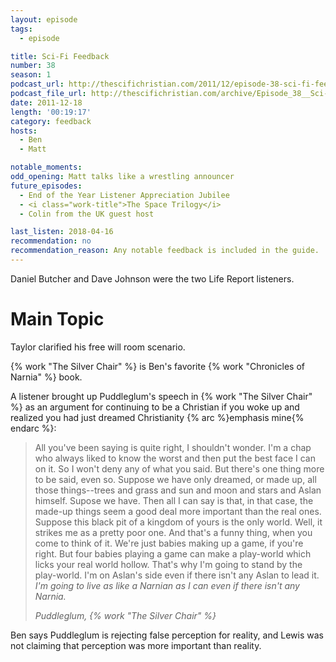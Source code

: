 ```yaml
---
layout: episode
tags:
  - episode

title: Sci-Fi Feedback
number: 38
season: 1
podcast_url: http://thescifichristian.com/2011/12/episode-38-sci-fi-feedback/
podcast_file_url: http://thescifichristian.com/archive/Episode_38__Sci-Fi_Feedback.mp3
date: 2011-12-18
length: '00:19:17'
category: feedback
hosts:
  - Ben
  - Matt

notable_moments:
odd_opening: Matt talks like a wrestling announcer
future_episodes: 
  - End of the Year Listener Appreciation Jubilee
  - <i class="work-title">The Space Trilogy</i>
  - Colin from the UK guest host

last_listen: 2018-04-16
recommendation: no
recommendation_reason: Any notable feedback is included in the guide.
---
```


Daniel Butcher and Dave Johnson were the two Life Report listeners. 



# Main Topic
Taylor clarified his free will room scenario.

{% work "The Silver Chair" %} is Ben's favorite {% work "Chronicles of Narnia" %} book. 

A listener brought up Puddleglum's speech in {% work "The Silver Chair" %} as an argument for continuing to be a Christian if you woke up and realized you had just dreamed Christianity {% arc %}emphasis mine{% endarc %}:

<blockquote>
<p>All you've been saying is quite right, I shouldn't wonder. I'm a chap who always liked to know the worst and then put the best face I can on it. So I won't deny any of what you said. But there's one thing more to be said, even so. Suppose we have only dreamed, or made up, all those things--trees and grass and sun and moon and stars and Aslan himself. Supose we have. Then all I can say is that, in that case, the made-up things seem a good deal more important than the real ones. Suppose this black pit of a kingdom of yours is the only world. Well, it strikes me as a pretty poor one. And that's a funny thing, when you come to think of it. We're just babies making up a game, if you're right. But four babies playing a game can make a play-world which licks your real world hollow. That's why I'm going to stand by the play-world. I'm on Aslan's side even if there isn't any Aslan to lead it. <em>I'm going to live as like a Narnian as I can even if there isn't any Narnia.</em></p>
<cite>Puddleglum, {% work "The Silver Chair" %}</cite>
</blockquote>

Ben says Puddleglum is rejecting false perception for reality, and Lewis was not claiming that perception was more important than reality. 